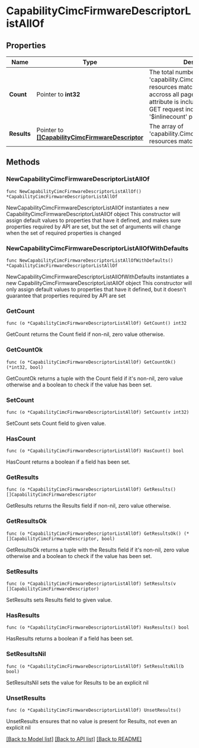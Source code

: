 # CapabilityCimcFirmwareDescriptorListAllOf

## Properties

Name | Type | Description | Notes
------------ | ------------- | ------------- | -------------
**Count** | Pointer to **int32** | The total number of &#39;capability.CimcFirmwareDescriptor&#39; resources matching the request, accross all pages. The &#39;Count&#39; attribute is included when the HTTP GET request includes the &#39;$inlinecount&#39; parameter. | [optional] 
**Results** | Pointer to [**[]CapabilityCimcFirmwareDescriptor**](CapabilityCimcFirmwareDescriptor.md) | The array of &#39;capability.CimcFirmwareDescriptor&#39; resources matching the request. | [optional] 

## Methods

### NewCapabilityCimcFirmwareDescriptorListAllOf

`func NewCapabilityCimcFirmwareDescriptorListAllOf() *CapabilityCimcFirmwareDescriptorListAllOf`

NewCapabilityCimcFirmwareDescriptorListAllOf instantiates a new CapabilityCimcFirmwareDescriptorListAllOf object
This constructor will assign default values to properties that have it defined,
and makes sure properties required by API are set, but the set of arguments
will change when the set of required properties is changed

### NewCapabilityCimcFirmwareDescriptorListAllOfWithDefaults

`func NewCapabilityCimcFirmwareDescriptorListAllOfWithDefaults() *CapabilityCimcFirmwareDescriptorListAllOf`

NewCapabilityCimcFirmwareDescriptorListAllOfWithDefaults instantiates a new CapabilityCimcFirmwareDescriptorListAllOf object
This constructor will only assign default values to properties that have it defined,
but it doesn't guarantee that properties required by API are set

### GetCount

`func (o *CapabilityCimcFirmwareDescriptorListAllOf) GetCount() int32`

GetCount returns the Count field if non-nil, zero value otherwise.

### GetCountOk

`func (o *CapabilityCimcFirmwareDescriptorListAllOf) GetCountOk() (*int32, bool)`

GetCountOk returns a tuple with the Count field if it's non-nil, zero value otherwise
and a boolean to check if the value has been set.

### SetCount

`func (o *CapabilityCimcFirmwareDescriptorListAllOf) SetCount(v int32)`

SetCount sets Count field to given value.

### HasCount

`func (o *CapabilityCimcFirmwareDescriptorListAllOf) HasCount() bool`

HasCount returns a boolean if a field has been set.

### GetResults

`func (o *CapabilityCimcFirmwareDescriptorListAllOf) GetResults() []CapabilityCimcFirmwareDescriptor`

GetResults returns the Results field if non-nil, zero value otherwise.

### GetResultsOk

`func (o *CapabilityCimcFirmwareDescriptorListAllOf) GetResultsOk() (*[]CapabilityCimcFirmwareDescriptor, bool)`

GetResultsOk returns a tuple with the Results field if it's non-nil, zero value otherwise
and a boolean to check if the value has been set.

### SetResults

`func (o *CapabilityCimcFirmwareDescriptorListAllOf) SetResults(v []CapabilityCimcFirmwareDescriptor)`

SetResults sets Results field to given value.

### HasResults

`func (o *CapabilityCimcFirmwareDescriptorListAllOf) HasResults() bool`

HasResults returns a boolean if a field has been set.

### SetResultsNil

`func (o *CapabilityCimcFirmwareDescriptorListAllOf) SetResultsNil(b bool)`

 SetResultsNil sets the value for Results to be an explicit nil

### UnsetResults
`func (o *CapabilityCimcFirmwareDescriptorListAllOf) UnsetResults()`

UnsetResults ensures that no value is present for Results, not even an explicit nil

[[Back to Model list]](../README.md#documentation-for-models) [[Back to API list]](../README.md#documentation-for-api-endpoints) [[Back to README]](../README.md)


